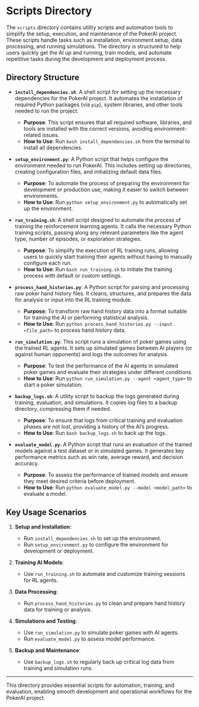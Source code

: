 # Scripts Directory

The `scripts` directory contains utility scripts and automation tools to simplify the setup, execution, and maintenance of the PokerAI project. These scripts handle tasks such as installation, environment setup, data processing, and running simulations. The directory is structured to help users quickly get the AI up and running, train models, and automate repetitive tasks during the development and deployment process.

## Directory Structure

- **`install_dependencies.sh`**: A shell script for setting up the necessary dependencies for the PokerAI project. It automates the installation of required Python packages (via `pip`), system libraries, and other tools needed to run the project.
  - **Purpose**: This script ensures that all required software, libraries, and tools are installed with the correct versions, avoiding environment-related issues.
  - **How to Use**: Run `bash install_dependencies.sh` from the terminal to install all dependencies.

- **`setup_environment.py`**: A Python script that helps configure the environment needed to run PokerAI. This includes setting up directories, creating configuration files, and initializing default data files.
  - **Purpose**: To automate the process of preparing the environment for development or production use, making it easier to switch between environments.
  - **How to Use**: Run `python setup_environment.py` to automatically set up the environment.

- **`run_training.sh`**: A shell script designed to automate the process of training the reinforcement learning agents. It calls the necessary Python training scripts, passing along any relevant parameters like the agent type, number of episodes, or exploration strategies.
  - **Purpose**: To simplify the execution of RL training runs, allowing users to quickly start training their agents without having to manually configure each run.
  - **How to Use**: Run `bash run_training.sh` to initiate the training process with default or custom settings.

- **`process_hand_histories.py`**: A Python script for parsing and processing raw poker hand history files. It cleans, structures, and prepares the data for analysis or input into the RL training module.
  - **Purpose**: To transform raw hand history data into a format suitable for training the AI or performing statistical analysis.
  - **How to Use**: Run `python process_hand_histories.py --input <file_path>` to process hand history data.

- **`run_simulation.py`**: This script runs a simulation of poker games using the trained RL agents. It sets up simulated games between AI players (or against human opponents) and logs the outcomes for analysis.
  - **Purpose**: To test the performance of the AI agents in simulated poker games and evaluate their strategies under different conditions.
  - **How to Use**: Run `python run_simulation.py --agent <agent_type>` to start a poker simulation.

- **`backup_logs.sh`**: A utility script to backup the logs generated during training, evaluation, and simulations. It copies log files to a backup directory, compressing them if needed.
  - **Purpose**: To ensure that logs from critical training and evaluation phases are not lost, providing a history of the AI’s progress.
  - **How to Use**: Run `bash backup_logs.sh` to back up the logs.

- **`evaluate_model.py`**: A Python script that runs an evaluation of the trained models against a test dataset or in simulated games. It generates key performance metrics such as win rate, average reward, and decision accuracy.
  - **Purpose**: To assess the performance of trained models and ensure they meet desired criteria before deployment.
  - **How to Use**: Run `python evaluate_model.py --model <model_path>` to evaluate a model.

## Key Usage Scenarios

1. **Setup and Installation**: 
   - Run `install_dependencies.sh` to set up the environment.
   - Run `setup_environment.py` to configure the environment for development or deployment.

2. **Training AI Models**: 
   - Use `run_training.sh` to automate and customize training sessions for RL agents.
   
3. **Data Processing**: 
   - Run `process_hand_histories.py` to clean and prepare hand history data for training or analysis.

4. **Simulations and Testing**: 
   - Use `run_simulation.py` to simulate poker games with AI agents.
   - Run `evaluate_model.py` to assess model performance.

5. **Backup and Maintenance**: 
   - Use `backup_logs.sh` to regularly back up critical log data from training and simulation runs.

---

This directory provides essential scripts for automation, training, and evaluation, enabling smooth development and operational workflows for the PokerAI project.

